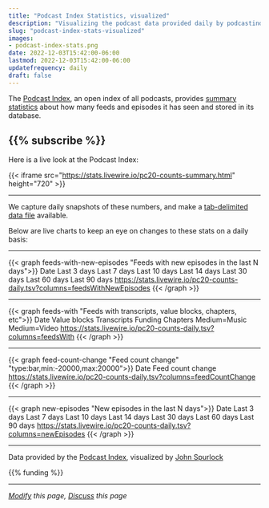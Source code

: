 ```yaml
---
title: "Podcast Index Statistics, visualized"
description: "Visualizing the podcast data provided daily by podcastindex.org"
slug: "podcast-index-stats-visualized"
images:
- podcast-index-stats.png
date: 2022-12-03T15:42:00-06:00
lastmod: 2022-12-03T15:42:00-06:00
updatefrequency: daily
draft: false
---
```


The [Podcast Index](https://podcastindex.org), an open index of all podcasts, provides [summary statistics](https://stats.podcastindex.org/daily_counts.json) about how many feeds and episodes it has seen and stored in its database.

{{% subscribe %}}
---
Here is a live look at the Podcast Index:

{{< iframe src="https://stats.livewire.io/pc20-counts-summary.html" height="720" >}}

---

We capture daily snapshots of these numbers, and make a [tab-delimited data file](https://stats.livewire.io/pc20-counts-daily.tsv) available.

Below are live charts to keep an eye on changes to these stats on a daily basis:

---

{{< graph feeds-with-new-episodes "Feeds with new episodes in the last N days">}}
Date	Last 3 days	Last 7 days	Last 10 days	Last 14 days	Last 30 days	Last 60 days	Last 90 days
https://stats.livewire.io/pc20-counts-daily.tsv?columns=feedsWithNewEpisodes
{{< /graph >}}

---

{{< graph feeds-with "Feeds with transcripts, value blocks, chapters, etc">}}
Date	Value blocks	Transcripts	Funding	Chapters	Medium=Music	Medium=Video
https://stats.livewire.io/pc20-counts-daily.tsv?columns=feedsWith
{{< /graph >}}

---

{{< graph feed-count-change "Feed count change" "type:bar,min:-20000,max:20000">}}
Date	Feed count change
https://stats.livewire.io/pc20-counts-daily.tsv?columns=feedCountChange
{{< /graph >}}

---

{{< graph new-episodes "New episodes in the last N days">}}
Date	Last 3 days	Last 7 days	Last 10 days	Last 14 days	Last 30 days	Last 60 days	Last 90 days
https://stats.livewire.io/pc20-counts-daily.tsv?columns=newEpisodes
{{< /graph >}}

---

Data provided by the [Podcast Index](https://podcastindex.org), visualized by [John Spurlock](https://twitter.com/johnspurlock)

{{% funding %}}

---
*[Modify](https://github.com/skymethod/livewire-web/blob/master/content/posts/podcast-index-stats-visualized.md) this page, [Discuss](https://github.com/skymethod/livewire-web/discussions) this page*